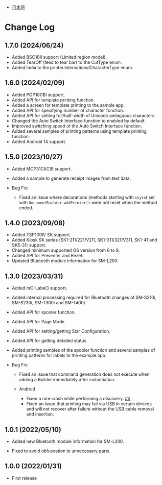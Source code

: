 - [日本語](docs/CHANGELOG_JP.md)

# Change Log

## 1.7.0 (2024/06/24)

* Added BSC10II support (Limited region model).
* Added TearOff (feed to tear bar) to the CutType enum.
* Added India to the printer.InternationalCharacterType enum.

## 1.6.0 (2024/02/09)

* Added POP10CBI support.
* Added API for template printing function.
* Added a screen for template printing to the sample app.
* Added API for specifying number of character function.
* Added API for setting full/half-width of Unicode ambiguous characters.
* Changed the Auto Switch Interface function to enabled by default.
* Improved switching speed of the Auto Switch Interface function.
* Added several samples of printing patterns using template printing function.
* Added Android 14 support.

## 1.5.0 (2023/10/27)

* Added MCP31CI/CBI support.
* Added a sample to generate receipt images from text data.

* Bug Fix:
  * Fixed an issue where decorations (methods starting with `style`) set with `DocumentBuilder.addPrinter()` were not reset when the method ended.

## 1.4.0 (2023/09/08)

* Added TSP100IV SK support.
* Added Kiosk SK series (SK1-211/221/V211, SK1-311/321/V311, SK1-41 and SK5-31) support.
* Changed minimum supported OS version from 6 to 9.
* Added API for Presenter and Bezel.
* Updated Bluetooth module information for SM-L200.

## 1.3.0 (2023/03/31)

* Added mC-Label3 support.
* Added internal processing required for Bluetooth changes of SM-S210i, SM-S230i, SM-T300i and SM-T400i.
* Added API for spooler function.
* Added API for Page Mode.
* Added API for setting/getting Star Configuration.
* Added API for getting detailed status.
* Added printing samples of the spooler function and several samples of printing patterns for labels to the example app.

* Bug Fix:
  * Fixed an issue that command generation does not execute when adding a Builder immediately after instantiation.

  * Android
    * Fixed a rare crash while performing a discovery. [#3](https://github.com/star-micronics/StarXpand-SDK-Android/issues/3)
    * Fixed an issue that printing may fail via USB in certain devices and will not recover after failure without the USB cable removal and insertion.

## 1.0.1 (2022/05/10)

* Added new Bluetooth module information for SM-L200.

* Fixed to avoid obfuscation to unnecessary parts.

## 1.0.0 (2022/01/31)

* First release
